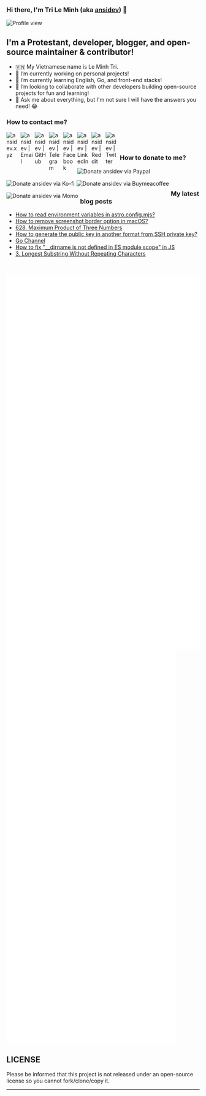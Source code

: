   ### Hi there, I'm Tri Le Minh (aka [ansidev][website]) 👋

<div>
  <img src="https://komarev.com/ghpvc/?username=ansidev" alt="Profile view" />
</div>

## I'm a Protestant, developer, blogger, and open-source maintainer & contributor!

- 🇻🇳 My Vietnamese name is Le Minh Tri.
- 🔭 I’m currently working on personal projects!
- 🌱 I’m currently learning English, Go, and front-end stacks!
- 👯 I’m looking to collaborate with other developers building open-source projects for fun and learning!
- 💬 Ask me about everything, but I'm not sure I will have the answers you need! 😂

### How to contact me?

[<img align="left" width="32px" style="margin-right: 5px" src="https://ansidev.xyz/pwa-192x192.png"                alt="ansidev.xyz" style="padding-top: 4px;" />][website]
<a href="mailto:ansidev@gmail.com">
 <img align="left" width="32px" style="margin-right: 5px" src="https://img.icons8.com/fluency/32/gmail-new.png"    alt="ansidev | Email" />
</a>
[<img align="left" width="32px" style="margin-right: 5px" src="https://img.icons8.com/fluency/32/github.png"       alt="ansidev | GitHub" />][github]
[<img align="left" width="32px" style="margin-right: 5px" src="https://img.icons8.com/fluency/32/telegram-app.svg" alt="ansidev | Telegram" />][telegram]
[<img align="left" width="32px" style="margin-right: 5px" src="https://img.icons8.com/fluency/32/facebook.svg"     alt="ansidev | Facebook" />][facebook]
[<img align="left" width="32px" style="margin-right: 5px" src="https://img.icons8.com/fluency/32/linkedin.svg"     alt="ansidev | LinkedIn" />][linkedin]
[<img align="left" width="32px" style="margin-right: 5px" src="https://img.icons8.com/fluency/32/reddit.svg"       alt="ansidev | Reddit" />][reddit]
[<img align="left" width="32px" style="margin-right: 5px" src="https://img.icons8.com/fluency/32/twitter.svg"      alt="ansidev | Twitter" />][twitter]

<br/>
<br/>

### How to donate to me?

[<img align="left" height="32px" style="margin-right: 5px" src="https://paypalobjects.com/en_US/i/btn/btn_donateCC_LG.gif"       alt="Donate ansidev via Paypal" />][paypal]
[<img align="left" height="32px" style="margin-right: 5px" src="https://storage.ko-fi.com/cdn/brandasset/kofi_bg_tag_white.png"       alt="Donate ansidev via  Ko-fi" />][kofi]
[<img align="left" height="32px" style="margin-right: 5px" src="https://cdn.buymeacoffee.com/buttons/v2/default-yellow.png"       alt="Donate ansidev via Buymeacoffee" />][buymeacoffee]
[<img align="left" height="32px" style="margin-right: 5px" src="https://ansidev.xyz/imgs/momo_icon_rectangle_pinkbg_RGB.png"       alt="Donate ansidev via Momo" />][momo]

<br/>
<br/>

### My latest blog posts

<!-- BLOG-POST-LIST:START -->
- [How to read environment variables in astro.config.mjs?](https://ansidev.xyz/posts/2022-12-12-how-to-read-environment-variables-in-astro-config.html)
- [How to remove screenshot border option in macOS?](https://ansidev.xyz/posts/2022-12-12-how-to-remove-screenshot-border-option-in-mac-os.html)
- [628. Maximum Product of Three Numbers](https://leetcode.ansidev.xyz/0628-maximum-product-of-three-numbers/)
- [How to generate the public key in another format from SSH private key?](https://ansidev.xyz/posts/2022-11-12-how-to-generate-the-public-key-in-another-format-from-ssh-private-key.html)
- [Go Channel](https://ansidev.xyz/posts/2022-11-10-go-channel.html)
- [How to fix &quot;__dirname is not defined in ES module scope&quot; in JS](https://ansidev.xyz/posts/2022-11-05-how-to-fix-dirname-is-not-defined-in-es-module-scope-in-js.html)
- [3. Longest Substring Without Repeating Characters](https://leetcode.ansidev.xyz/0003-longest-substring-without-repeating-characters/)
<!-- BLOG-POST-LIST:END -->

<br/>
<br/>

<img src="./github_metrics_01.svg" />
<img src="./github_metrics_02.svg" />

## LICENSE

Please be informed that this project is not released under an open-source license so you cannot fork/clone/copy it.

---

[website]: https://ansidev.xyz/?utm_source=github&utm_medium=readme
[email]: ansidev@gmail.com
[github]: https://github.com/ansidev
[facebook]: https://facebook.com/leminhtri.py
[telegram]: https://t.me/ansidev
[twitter]: https://twitter.com/ansidev
[linkedin]: https://linkedin.com/in/tri-le-minh-1b05bb51/
[reddit]: https://reddit.com/u/ansidev
[paypal]: https://paypal.me/ansidev
[kofi]: https://ko-fi.com/ansidev
[buymeacoffee]: https://buymeacoffee.com/ansidev
[momo]: https://me.momo.vn/ansidev

  
